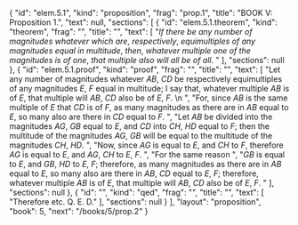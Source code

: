 {
  "id": "elem.5.1",
  "kind": "proposition",
  "frag": "prop.1",
  "title": "BOOK V: Proposition 1.",
  "text": null,
  "sections": [
    {
      "id": "elem.5.1.theorem",
      "kind": "theorem",
      "frag": "",
      "title": "",
      "text": [
        "<var>If there be any number of magnitudes whatever which are</var>, <var>respectively</var>, <var>equimultiples of any magnitudes equal in multitude</var>, <var>then</var>, <var>whatever multiple one of the magnitudes is of one</var>, <var>that multiple also will all be of all</var>. "
      ],
      "sections": null
    },
    {
      "id": "elem.5.1.proof",
      "kind": "proof",
      "frag": "",
      "title": "",
      "text": [
        "Let any number of magnitudes whatever <var>AB</var>, <var>CD</var> be respectively equimultiples of any magnitudes <var>E</var>, <var>F</var> equal in multitude; I say that, whatever multiple <var>AB</var> is of <var>E</var>, that multiple will <var>AB</var>, <var>CD</var> also be of <var>E</var>, <var>F</var>. \n      ",
        "For, since <var>AB</var> is the same multiple of <var>E</var> that <var>CD</var> is of <var>F</var>, as many magnitudes as there are in <var>AB</var> equal to <var>E</var>, so many also are there in <var>CD</var> equal to <var>F</var>. ",
        "Let <var>AB</var> be divided into the magnitudes <var>AG</var>, <var>GB</var> equal to <var>E</var>, and <var>CD</var> into <var>CH</var>, <var>HD</var> equal to <var>F</var>; then the multitude of the magnitudes <var>AG</var>, <var>GB</var> will be equal to the multitude of the magnitudes <var>CH</var>, <var>HD</var>. ",
        "Now, since <var>AG</var> is equal to <var>E</var>, and <var>CH</var> to <var>F</var>, therefore <var>AG</var> is equal to <var>E</var>, and <var>AG</var>, <var>CH</var> to <var>E</var>, <var>F</var>. ",
        "For the same reason ",
        "<var>GB</var> is equal to <var>E</var>, and <var>GB</var>, <var>HD</var> to <var>E</var>, <var>F</var>; therefore, as many magnitudes as there are in <var>AB</var> equal to <var>E</var>, so many also are there in <var>AB</var>, <var>CD</var> equal to <var>E</var>, <var>F</var>; therefore, whatever multiple <var>AB</var> is of <var>E</var>, that multiple will <var>AB</var>, <var>CD</var> also be of <var>E</var>, <var>F</var>. "
      ],
      "sections": null
    },
    {
      "id": "",
      "kind": "qed",
      "frag": "",
      "title": "",
      "text": [
        "Therefore etc. Q. E. D."
      ],
      "sections": null
    }
  ],
  "layout": "proposition",
  "book": 5,
  "next": "/books/5/prop.2"
}
